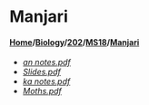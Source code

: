 # Manjari
#### [Home](../../../..)/[Biology](../../..)/[202](../..)/[MS18](..)/[Manjari]()
- [_an notes.pdf_](an%20notes.pdf)
- [_Slides.pdf_](Slides.pdf)
- [_ka notes.pdf_](ka%20notes.pdf)
- [_Moths.pdf_](Moths.pdf)
